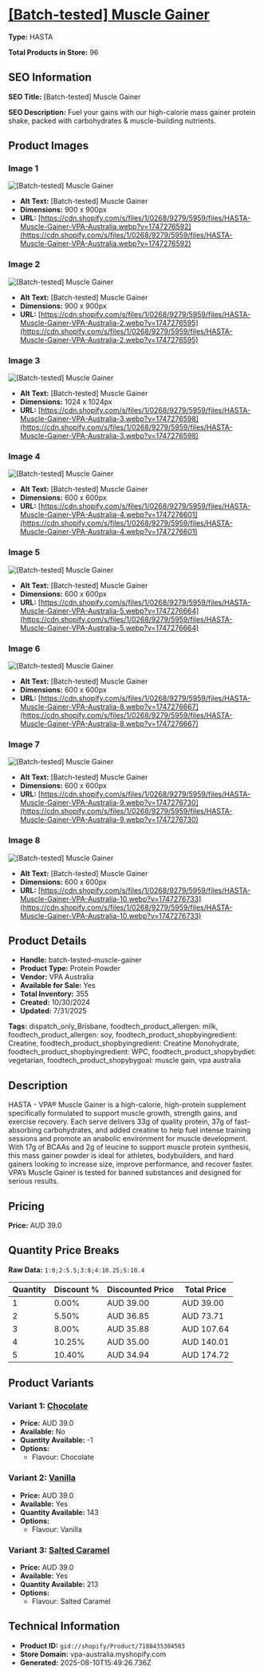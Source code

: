 # [[Batch-tested] Muscle Gainer](https://vpa-australia.myshopify.com/products/batch-tested-muscle-gainer)

**Type:** HASTA

**Total Products in Store:** 96

## SEO Information

**SEO Title:** [Batch-tested] Muscle Gainer

**SEO Description:** Fuel your gains with our high-calorie mass gainer protein shake, packed with carbohydrates & muscle-building nutrients.

## Product Images

### Image 1
![[Batch-tested] Muscle Gainer](https://cdn.shopify.com/s/files/1/0268/9279/5959/files/HASTA-Muscle-Gainer-VPA-Australia.webp?v=1747276592)

- **Alt Text:** [Batch-tested] Muscle Gainer
- **Dimensions:** 900 x 900px
- **URL:** [https://cdn.shopify.com/s/files/1/0268/9279/5959/files/HASTA-Muscle-Gainer-VPA-Australia.webp?v=1747276592](https://cdn.shopify.com/s/files/1/0268/9279/5959/files/HASTA-Muscle-Gainer-VPA-Australia.webp?v=1747276592)

### Image 2
![[Batch-tested] Muscle Gainer](https://cdn.shopify.com/s/files/1/0268/9279/5959/files/HASTA-Muscle-Gainer-VPA-Australia-2.webp?v=1747276595)

- **Alt Text:** [Batch-tested] Muscle Gainer
- **Dimensions:** 900 x 900px
- **URL:** [https://cdn.shopify.com/s/files/1/0268/9279/5959/files/HASTA-Muscle-Gainer-VPA-Australia-2.webp?v=1747276595](https://cdn.shopify.com/s/files/1/0268/9279/5959/files/HASTA-Muscle-Gainer-VPA-Australia-2.webp?v=1747276595)

### Image 3
![[Batch-tested] Muscle Gainer](https://cdn.shopify.com/s/files/1/0268/9279/5959/files/HASTA-Muscle-Gainer-VPA-Australia-3.webp?v=1747276598)

- **Alt Text:** [Batch-tested] Muscle Gainer
- **Dimensions:** 1024 x 1024px
- **URL:** [https://cdn.shopify.com/s/files/1/0268/9279/5959/files/HASTA-Muscle-Gainer-VPA-Australia-3.webp?v=1747276598](https://cdn.shopify.com/s/files/1/0268/9279/5959/files/HASTA-Muscle-Gainer-VPA-Australia-3.webp?v=1747276598)

### Image 4
![[Batch-tested] Muscle Gainer](https://cdn.shopify.com/s/files/1/0268/9279/5959/files/HASTA-Muscle-Gainer-VPA-Australia-4.webp?v=1747276601)

- **Alt Text:** [Batch-tested] Muscle Gainer
- **Dimensions:** 600 x 600px
- **URL:** [https://cdn.shopify.com/s/files/1/0268/9279/5959/files/HASTA-Muscle-Gainer-VPA-Australia-4.webp?v=1747276601](https://cdn.shopify.com/s/files/1/0268/9279/5959/files/HASTA-Muscle-Gainer-VPA-Australia-4.webp?v=1747276601)

### Image 5
![[Batch-tested] Muscle Gainer](https://cdn.shopify.com/s/files/1/0268/9279/5959/files/HASTA-Muscle-Gainer-VPA-Australia-5.webp?v=1747276664)

- **Alt Text:** [Batch-tested] Muscle Gainer
- **Dimensions:** 600 x 600px
- **URL:** [https://cdn.shopify.com/s/files/1/0268/9279/5959/files/HASTA-Muscle-Gainer-VPA-Australia-5.webp?v=1747276664](https://cdn.shopify.com/s/files/1/0268/9279/5959/files/HASTA-Muscle-Gainer-VPA-Australia-5.webp?v=1747276664)

### Image 6
![[Batch-tested] Muscle Gainer](https://cdn.shopify.com/s/files/1/0268/9279/5959/files/HASTA-Muscle-Gainer-VPA-Australia-8.webp?v=1747276667)

- **Alt Text:** [Batch-tested] Muscle Gainer
- **Dimensions:** 600 x 600px
- **URL:** [https://cdn.shopify.com/s/files/1/0268/9279/5959/files/HASTA-Muscle-Gainer-VPA-Australia-8.webp?v=1747276667](https://cdn.shopify.com/s/files/1/0268/9279/5959/files/HASTA-Muscle-Gainer-VPA-Australia-8.webp?v=1747276667)

### Image 7
![[Batch-tested] Muscle Gainer](https://cdn.shopify.com/s/files/1/0268/9279/5959/files/HASTA-Muscle-Gainer-VPA-Australia-9.webp?v=1747276730)

- **Alt Text:** [Batch-tested] Muscle Gainer
- **Dimensions:** 600 x 600px
- **URL:** [https://cdn.shopify.com/s/files/1/0268/9279/5959/files/HASTA-Muscle-Gainer-VPA-Australia-9.webp?v=1747276730](https://cdn.shopify.com/s/files/1/0268/9279/5959/files/HASTA-Muscle-Gainer-VPA-Australia-9.webp?v=1747276730)

### Image 8
![[Batch-tested] Muscle Gainer](https://cdn.shopify.com/s/files/1/0268/9279/5959/files/HASTA-Muscle-Gainer-VPA-Australia-10.webp?v=1747276733)

- **Alt Text:** [Batch-tested] Muscle Gainer
- **Dimensions:** 600 x 600px
- **URL:** [https://cdn.shopify.com/s/files/1/0268/9279/5959/files/HASTA-Muscle-Gainer-VPA-Australia-10.webp?v=1747276733](https://cdn.shopify.com/s/files/1/0268/9279/5959/files/HASTA-Muscle-Gainer-VPA-Australia-10.webp?v=1747276733)

## Product Details

- **Handle:** batch-tested-muscle-gainer
- **Product Type:** Protein Powder
- **Vendor:** VPA Australia
- **Available for Sale:** Yes
- **Total Inventory:** 355
- **Created:** 10/30/2024
- **Updated:** 7/31/2025

**Tags:** dispatch_only_Brisbane, foodtech_product_allergen: milk, foodtech_product_allergen: soy, foodtech_product_shopbyingredient: Creatine, foodtech_product_shopbyingredient: Creatine Monohydrate, foodtech_product_shopbyingredient: WPC, foodtech_product_shopybydiet: vegetarian, foodtech_product_shopybygoal: muscle gain, vpa australia

## Description

HASTA - VPA® Muscle Gainer is a high-calorie, high-protein supplement specifically formulated to support muscle growth, strength gains, and exercise recovery. Each serve delivers 33g of quality protein, 37g of fast-absorbing carbohydrates, and added creatine to help fuel intense training sessions and promote an anabolic environment for muscle development. With 17g of BCAAs and 2g of leucine to support muscle protein synthesis, this mass gainer powder is ideal for athletes, bodybuilders, and hard gainers looking to increase size, improve performance, and recover faster. VPA’s Muscle Gainer is tested for banned substances and designed for serious results.

## Pricing

**Price:** AUD 39.0

## Quantity Price Breaks

**Raw Data:** `1:0;2:5.5;3:8;4:10.25;5:10.4`

| Quantity | Discount % | Discounted Price | Total Price |
|----------|------------|------------------|-------------|
| 1 | 0.00% | AUD 39.00 | AUD 39.00 |
| 2 | 5.50% | AUD 36.85 | AUD 73.71 |
| 3 | 8.00% | AUD 35.88 | AUD 107.64 |
| 4 | 10.25% | AUD 35.00 | AUD 140.01 |
| 5 | 10.40% | AUD 34.94 | AUD 174.72 |

## Product Variants

### Variant 1: [Chocolate](https://vpa-australia.myshopify.com/products/batch-tested-muscle-gainer)

- **Price:** AUD 39.0
- **Available:** No
- **Quantity Available:** -1
- **Options:**
  - Flavour: Chocolate

### Variant 2: [Vanilla](https://vpa-australia.myshopify.com/products/batch-tested-muscle-gainer)

- **Price:** AUD 39.0
- **Available:** Yes
- **Quantity Available:** 143
- **Options:**
  - Flavour: Vanilla

### Variant 3: [Salted Caramel](https://vpa-australia.myshopify.com/products/batch-tested-muscle-gainer)

- **Price:** AUD 39.0
- **Available:** Yes
- **Quantity Available:** 213
- **Options:**
  - Flavour: Salted Caramel

## Technical Information

- **Product ID:** `gid://shopify/Product/7188435304503`
- **Store Domain:** vpa-australia.myshopify.com
- **Generated:** 2025-08-10T15:49:26.736Z

